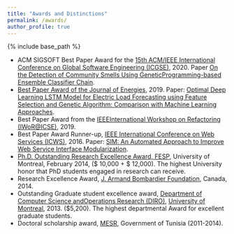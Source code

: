 ```yaml
---
title: "Awards and Distinctions"
permalink: /awards/
author_profile: true
---
```


{% include base_path %}



* ACM SIGSOFT Best Paper Award for the [15th ACM/IEEE International Conference on Global Software Engineering (ICGSE)](https://conf.researchr.org/home/icgse-2020), 2020. Paper [On the Detection of Community Smells Using GeneticProgramming-based Ensemble Classifier Chain](https://dl.acm.org/doi/10.1145/3372787.3390439).
* [Best Paper Award of the Journal of Energies](https://www.mdpi.com/journal/energies/awards/621), 2019. Paper: [Optimal Deep Learning LSTM Model for Electric Load Forecasting using Feature Selection and Genetic Algorithm: Comparison with Machine Learning Approaches](https://www.mdpi.com/1996-1073/11/7/1636).
* Best Paper Award from the [IEEEInternational Workshop on Refactoring (IWoR@ICSE)](https://iwor.github.io/iwor2019/), 2019.
* Best Paper Award Runner-up, [IEEE International Conference on Web Services (ICWS)](https://www.computer.org/csdl/proceedings/icws/2016/12OmNyQ7G5O), 2016. Paper: [SIM: An Automated Approach to Improve Web Service Interface Modularization](https://ieeexplore.ieee.org/document/7557989).
* [Ph.D. Outstanding Research Excellence Award, FESP](http://www.fesp.umontreal.ca/fr/accueil/nouvelles/nouvelle/article/ceremonie-des-bourses-dexcellence-de-la-fesp-et-prix-de-la-meilleure-these.html), University of Montreal, February 2014, (\$ 10,000 + \$ 12,000). The highest University honor that PhD students engaged in research can receive.
* Research Excellence Award, [J. Armand Bombardier Foundation](https://www.fondationbombardier.ca/en/), Canada, 2014.
* Outstanding Graduate student excellence award, [Department of Computer Science andOperations Research (DIRO)](http://diro.umontreal.ca/accueil/), [University of Montreal](https://www.umontreal.ca/), 2013. ($5,200). The highest departmental Award for excellent graduate students.
* Doctoral scholarship award, [MESR](http://www.mesrst.tn/anglais/index.htm), Government of Tunisia (2011-2014).
